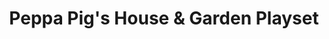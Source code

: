 ---
id: PE06156
title: Peppa Pig's House & Garden Playset
price:
    hkd: 330
    twd: 1300
dimensions:
    w: 22
    l: 7
    h: 32
    unit: cm
imgs: 
    - 'images/products/house-and-garden-playset1.png'
    - 'images/products/house-and-garden-playset2.png'
---